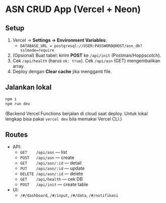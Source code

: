 # ASN CRUD App (Vercel + Neon)

## Setup
1. Vercel → **Settings → Environment Variables**:
   - `DATABASE_URL = postgresql://USER:PASSWORD@HOST/asn_db?sslmode=require`
2. (Opsional) Buat tabel: kirim **POST** ke `/api/init` (Postman/Hoppscotch).
3. Cek `/api/health` (harus `ok: true`). Cek `/api/asn` (GET) mengembalikan array.
4. Deploy dengan **Clear cache** jika mengganti file.

## Jalankan lokal
```bash
npm i
npm run dev
```
(Backend Vercel Functions berjalan di cloud saat deploy. Untuk lokal lengkap bisa pakai `vercel dev` bila memakai Vercel CLI.)

## Routes
- API:
  - `GET    /api/asn` — list
  - `POST   /api/asn` — create
  - `GET    /api/asn/:id` — detail
  - `PUT    /api/asn/:id` — update
  - `DELETE /api/asn/:id` — delete
  - `GET    /api/health` — cek DB
  - `POST   /api/init` — create table
- UI:
  - `/#/dashboard`, `/#/input`, `/#/data`, `/#/notifikasi`

